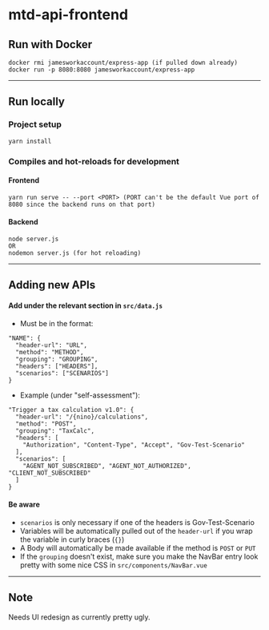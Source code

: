 # mtd-api-frontend

## Run with Docker
```
docker rmi jamesworkaccount/express-app (if pulled down already)
docker run -p 8080:8080 jamesworkaccount/express-app
```

---

## Run locally

### Project setup
```
yarn install
```

### Compiles and hot-reloads for development

#### Frontend

```
yarn run serve -- --port <PORT> (PORT can't be the default Vue port of 8080 since the backend runs on that port)
```

#### Backend
```
node server.js
OR
nodemon server.js (for hot reloading)
```

---

## Adding new APIs

#### Add under the relevant section in `src/data.js`

- Must be in the format:

```
"NAME": {
  "header-url": "URL",
  "method": "METHOD",
  "grouping": "GROUPING",
  "headers": ["HEADERS"],
  "scenarios": ["SCENARIOS"]
}
```

- Example (under "self-assessment"):

```
"Trigger a tax calculation v1.0": {
  "header-url": "/{nino}/calculations",
  "method": "POST",
  "grouping": "TaxCalc",
  "headers": [
    "Authorization", "Content-Type", "Accept", "Gov-Test-Scenario"
  ],
  "scenarios": [
    "AGENT_NOT_SUBSCRIBED", "AGENT_NOT_AUTHORIZED", "CLIENT_NOT_SUBSCRIBED"
  ]
}
```

#### Be aware
  - `scenarios` is only necessary if one of the headers is Gov-Test-Scenario
  - Variables will be automatically pulled out of the `header-url` if you wrap the variable in curly braces (`{}`)
  - A Body will automatically be made available if the method is `POST` or `PUT`
  - If the `grouping` doesn't exist, make sure you make the NavBar entry look pretty with some nice CSS in `src/components/NavBar.vue`

---

## Note

Needs UI redesign as currently pretty ugly.

